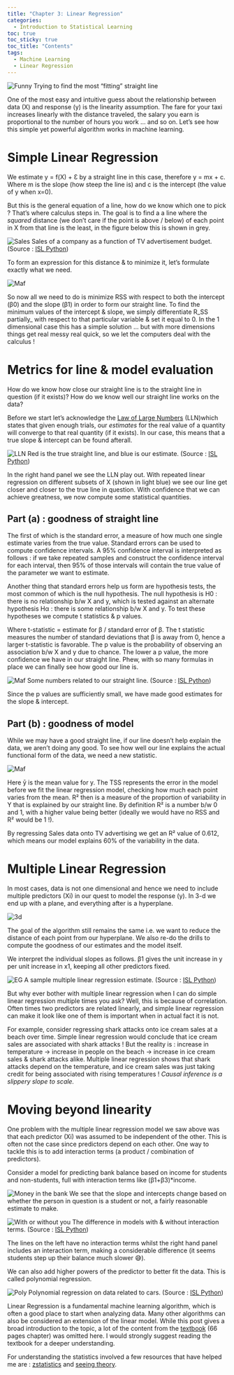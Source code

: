 ```yaml
---
title: "Chapter 3: Linear Regression"
categories:
  - Introduction to Statistical Learning
toc: true
toc_sticky: true
toc_title: "Contents"
tags:
  - Machine Learning
  - Linear Regression 
---
```


![Funny](/assets/img/ch3/1.jpg)
Trying to find the most “fitting” straight line

One of the most easy and intuitive guess about the relationship between data (X) and response (y) is the linearity assumption. The fare for your taxi increases linearly with the distance traveled, the salary you earn is proportional to the number of hours you work … and so on. Let’s see how this simple yet powerful algorithm works in machine learning.

# Simple Linear Regression

We estimate y = f(X) + Ɛ by a straight line in this case, therefore y = mx + c. Where m is the slope (how steep the line is) and c is the intercept (the value of y when x=0).

But this is the general equation of a line, how do we know which one to pick ? That’s where calculus steps in. The goal is to find a a line where the _squared_ distance (we don’t care if the point is above / below) of each point in X from that line is the least, in the figure below this is shown in grey.

![Sales](/assets/img/ch3/2.jpg)
Sales of a company as a function of TV advertisement budget. (Source : [ISL Python](https://www.statlearning.com/))

To form an expression for this distance & to minimize it, let’s formulate exactly what we need.

![Maf](/assets/img/ch3/3.jpg)

So now all we need to do is minimize RSS with respect to both the intercept (β0) and the slope (β1) in order to form our straight line. To find the minimum values of the intercept & slope, we simply differentiate R_SS partially_ with respect to that particular variable & set it equal to 0. In the 1 dimensional case this has a simple solution … but with more dimensions things get real messy real quick, so we let the computers deal with the calculus !

# Metrics for line & model evaluation

How do we know how close our straight line is to the straight line in question (if it exists)? How do we know well our straight line works on the data?

Before we start let’s acknowledge the [Law of Large Numbers](https://en.wikipedia.org/wiki/Law_of_large_numbers) (LLN)which states that given enough trials, our _estimates_ for the real value of a quantity will converge to that real quantity (if it exists). In our case, this means that a true slope & intercept can be found afterall.

![LLN](/assets/img/ch3/4.jpg)
Red is the true straight line, and blue is our estimate. (Source : [ISL Python](https://www.statlearning.com/))

In the right hand panel we see the LLN play out. With repeated linear regression on different subsets of X (shown in light blue) we see our line get closer and closer to the true line in question. With confidence that we can achieve greatness, we now compute some statistical quantities.

## Part (a) : goodness of straight line

The first of which is the standard error, a measure of how much one single estimate varies from the true value. Standard errors can be used to compute confidence intervals. A 95% confidence interval is interpreted as follows : if we take repeated samples and construct the confidence interval for each interval, then 95% of those intervals will contain the true value of the parameter we want to estimate.

Another thing that standard errors help us form are hypothesis tests, the most common of which is the null hypothesis. The null hypothesis is H0 : there is no relationship b/w X and y, which is tested against an alternate hypothesis Hα : there is some relationship b/w X and y. To test these hypotheses we compute t statistics & p values.

Where t-statistic = estimate for β / standard error of β. The t statistic measures the number of standard deviations that β is away from 0, hence a larger t-statistic is favorable. The p value is the probability of observing an association b/w X and y due to chance. The lower a p value, the more confidence we have in our straight line. Phew, with so many formulas in place we can finally see how good our line is.

![Maf](/assets/img/ch3/5.jpg)
Some numbers related to our straight line. (Source : [ISL Python](https://www.statlearning.com/))

Since the p values are sufficiently small, we have made good estimates for the slope & intercept.

## Part (b) : goodness of model

While we may have a good straight line, if our line doesn’t help explain the data, we aren’t doing any good. To see how well our line explains the actual functional form of the data, we need a new statistic.

![Maf](/assets/img/ch3/6.jpg)

Here ȳ is the mean value for y. The TSS represents the error in the model before we fit the linear regression model, checking how much each point varies from the mean. R² then is a measure of the proportion of variability in Y that is explained by our straight line. By definition R² is a number b/w 0 and 1, with a higher value being better (ideally we would have no RSS and R² would be 1 !).

By regressing Sales data onto TV advertising we get an R² value of 0.612, which means our model explains 60% of the variability in the data.

# Multiple Linear Regression

In most cases, data is not one dimensional and hence we need to include multiple predictors (Xi) in our quest to model the response (y). In 3-d we end up with a plane, and everything after is a hyperplane.

![3d](/assets/img/ch3/7.jpg)

The goal of the algorithm still remains the same i.e. we want to reduce the distance of each point from our hyperplane. We also re-do the drills to compute the goodness of our estimates and the model itself.

We interpret the individual slopes as follows. β1 gives the unit increase in y per unit increase in x1, keeping all other predictors fixed.

![EG](/assets/img/ch3/8.jpg)
A sample multiple linear regression estimate. (Source : [ISL Python](https://www.statlearning.com/))

But why ever bother with multiple linear regression when I can do simple linear regression multiple times you ask? Well, this is because of correlation. Often times two predictors are related linearly, and simple linear regression can make it look like one of them is important when in actual fact it is not.

For example, consider regressing shark attacks onto ice cream sales at a beach over time. Simple linear regression would conclude that ice cream sales are associated with shark attacks ! But the reality is : increase in temperature → increase in people on the beach → increase in ice cream sales & shark attacks alike. Multiple linear regression shows that shark attacks depend on the temperature, and ice cream sales was just taking credit for being associated with rising temperatures ! _Causal inference is a slippery slope to scale._

# Moving beyond linearity

One problem with the multiple linear regression model we saw above was that each predictor (Xi) was assumed to be independent of the other. This is often not the case since predictors depend on each other. One way to tackle this is to add interaction terms (a product / combination of predictors).

Consider a model for predicting bank balance based on income for students and non-students, full with interaction terms like (β1+β3)*income.

![Money in the bank](/assets/img/ch3/9.jpg)
We see that the slope and intercepts change based on whether the person in question is a student or not, a fairly reasonable estimate to make.

![With or without you](/assets/img/ch3/10.jpg)
The difference in models with & without interaction terms. (Source : [ISL Python](https://www.statlearning.com/))

The lines on the left have no interaction terms whilst the right hand panel includes an interaction term, making a considerable difference (it seems students step up their balance much slower 😅).

We can also add higher powers of the predictor to better fit the data. This is called polynomial regression.

![Poly](/assets/img/ch3/11.jpg)
Polynomial regression on data related to cars. (Source : [ISL Python](https://www.statlearning.com/))

Linear Regression is a fundamental machine learning algorithm, which is often a good place to start when analyzing data. Many other algorithms can also be considered an extension of the linear model. While this post gives a broad introduction to the topic, a lot of the content from the [textbook](https://www.statlearning.com/) (66 pages chapter) was omitted here. I would strongly suggest reading the textbook for a deeper understanding.

For understanding the statistics involved a few resources that have helped me are : [zstatistics](http://www.zstatistics.com/videos) and [seeing theory](https://seeing-theory.brown.edu/).
